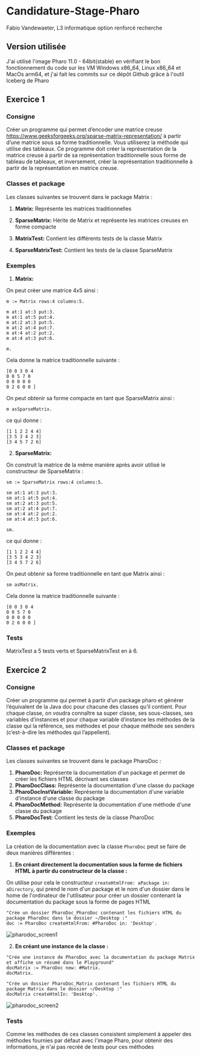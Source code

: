 # Candidature-Stage-Pharo

Fabio Vandewaeter, L3 informatique option renforcé recherche

## Version utilisée
J'ai utilisé l'image Pharo 11.0 - 64bit(stable) en vérifiant le bon fonctionnement du code sur les VM Windows x86_64, Linux x86_64 et MacOs arm64, et j'ai fait les commits sur ce dépôt Github grâce à l'outil Iceberg de Pharo

## Exercice 1
### Consigne
Créer un programme qui permet d’encoder une matrice creuse https://www.geeksforgeeks.org/sparse-matrix-representation/ à partir d’une matrice sous sa forme traditionnelle. Vous utiliserez la méthode qui utilise des tableaux. Ce programme doit créer la représentation de la matrice creuse à partir de sa représentation traditionnelle sous forme de tableau de tableaux, et inversement, créer la représentation traditionnelle à partir de la représentation en matrice creuse.
### Classes et package
Les classes suivantes se trouvent dans le package Matrix :
1) **Matrix:** Représente les matrices traditionnelles

2) **SparseMatrix:** Hérite de Matrix et représente les matrices creuses en forme compacte

3) **MatrixTest:** Contient les différents tests de la classe Matrix

4) **SparseMatrixTest:** Contient les tests de la classe SparseMatrix
### Exemples
1) **Matrix:**

On peut créer une matrice 4x5 ainsi :
```
m := Matrix rows:4 columns:5.

m at:1 at:3 put:3.
m at:1 at:5 put:4.
m at:2 at:3 put:5.
m at:2 at:4 put:7.
m at:4 at:2 put:2.
m at:4 at:3 put:6.

m.
```
Cela donne la matrice traditionnelle suivante :
```
[0 0 3 0 4
0 0 5 7 0
0 0 0 0 0
0 2 6 0 0 ]
```

On peut obtenir sa forme compacte en tant que SparseMatrix ainsi :

```
m asSparseMatrix.
```

ce qui donne :
```
[1 1 2 2 4 4]
[3 5 3 4 2 3]
[3 4 5 7 2 6]
```

2) **SparseMatrix:**
   
On construit la matrice de la même manière après avoir utilisé le constructeur de SparseMatrix :

```
sm := SparseMatrix rows:4 columns:5.

sm at:1 at:3 put:3.
sm at:1 at:5 put:4.
sm at:2 at:3 put:5.
sm at:2 at:4 put:7.
sm at:4 at:2 put:2.
sm at:4 at:3 put:6.

sm.
```

ce qui donne :
```
[1 1 2 2 4 4]
[3 5 3 4 2 3]
[3 4 5 7 2 6]
```

On peut obtenir sa forme traditionnelle en tant que Matrix ainsi :

```
sm asMatrix.
```
Cela donne la matrice traditionnelle suivante :
```
[0 0 3 0 4
0 0 5 7 0
0 0 0 0 0
0 2 6 0 0 ]
```

### Tests
MatrixTest a 5 tests verts et SparseMatrixTest en à 6.

## Exercice 2
### Consigne
Créer un programme qui permet à partir d’un package pharo et générer l’équivalent de la Java doc pour chacune des classes qu’il contient. Pour chaque classe, on voudra connaître sa super classe, ses sous-classes, ses variables d’instances et pour chaque variable d’instance les méthodes de la classe qui la référence, ses méthodes et pour chaque méthode ses senders (c’est-à-dire les méthodes qui l’appellent).
### Classes et package
Les classes suivantes se trouvent dans le package PharoDoc :
1) **PharoDoc:** Représente la documentation d'un package et permet de créer les fichiers HTML décrivant ses classes
2) **PharoDocClass:** Représente la documentation d'une classe du package
3) **PharoDocInstVariable:** Représente la documentation d'une variable d'instance d'une classe du package
4) **PharoDocMethod:** Représente la documentation d'une méthode d'une classe du package
5) **PharoDocTest:** Contient les tests de la classe PharoDoc

### Exemples
La création de la documentation avec la classe `PharoDoc` peut se faire de deux manières différentes :

1) **En créant directement la documentation sous la forme de fichiers HTML à partir du constructeur de la classe :**
   
On utilise pour cela le constructeur `createHtmlFrom: aPackage in: aDirectory`, qui prend le nom d'un package et le nom d'un dossier dans le home de l'ordinateur de l'utilisateur pour créer un dossier contenant la documentation du package sous la forme de pages HTML
```
"Crée un dossier PharoDoc_PharoDoc contenant les fichiers HTML du package PharoDoc dans le dossier ~/Desktop :"
doc := PharoDoc createHtmlFrom: #PharoDoc in: 'Desktop'.
```
![pharodoc_screen1](https://github.com/fabiovandewaeter/Candidature-Stage-Pharo/assets/134401954/837056ce-59a2-4f14-965d-37568dc23f8d)


2) **En créant une instance de la classe :**
```
"Crée une instance de PharoDoc avec la documentation du package Matrix et affiche un résumé dans le Playground"
docMatrix := PharoDoc new: #Matrix.
docMatrix.

"Crée un dossier PharoDoc_Matrix contenant les fichiers HTML du package Matrix dans le dossier ~/Desktop :"
docMatrix createHtmlIn: 'Desktop'.
```

![pharodoc_screen2](https://github.com/fabiovandewaeter/Candidature-Stage-Pharo/assets/134401954/dda08565-6d21-4acb-988d-5a6117926f76)


### Tests
Comme les méthodes de ces classes consistent simplement à appeler des méthodes fournies par défaut avec l'image Pharo, pour obtenir des informations, je n'ai pas recréé de tests pour ces méthodes
